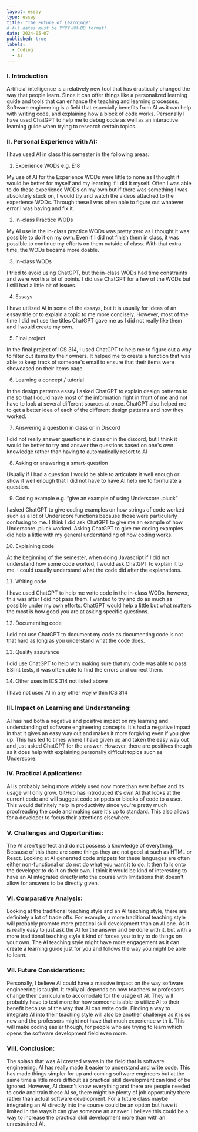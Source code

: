 ```yaml
---
layout: essay
type: essay
title: "The Future of Learning?"
# All dates must be YYYY-MM-DD format!
date: 2024-05-07
published: true
labels:
  - Coding
  - AI
---
```


### I. Introduction
Artificial intelligence is a relatively new tool that has drastically changed the way that people learn. Since it can offer things like a personalized learning guide and tools that can enhance the teaching and learning processes. Software engineering is a field that especially benefits from AI as it can help with writing code, and explaining how a block of code works. Personally I have used ChatGPT to help me to debug code as well as an interactive learning guide when trying to research certain topics.

### II. Personal Experience with AI:
I have used AI in class this semester in the following areas:

  1. Experience WODs e.g. E18

My use of AI for the Experience WODs were little to none as I thought it would be better for myself and my learning if I did it myself. Often I was able to do these experience WODs on my own but if there was something I was absolutely stuck on, I would try and watch the videos attached to the experience WODs. Through these I was often able to figure out whatever error I was having and fix it.  
  
  2. In-class Practice WODs

My AI use in the in-class practice WODs was pretty zero as I thought it was possible to do it on my own. Even if I did not finish them in class, it was possible to continue my efforts on them outside of class. With that extra time, the WODs became more doable. 
  
  3. In-class WODs

I tried to avoid using ChatGPT, but the in-class WODs had time constraints and were worth a lot of points. I did use ChatGPT for a few of the WODs but I still had a little bit of issues. 
  
  4. Essays

I have utilized AI in some of the essays, but it is usually for ideas of an essay title or to explain a topic to me more concisely. However, most of the time I did not use the titles ChatGPT gave me as I did not really like them and I would create my own.
  
  5. Final project

In the final project of ICS 314, I used ChatGPT to help me to figure out a way to filter out items by their owners. It helped me to create a function that was able to keep track of someone's email to ensure that their items were showcased on their items page. 
  
  6. Learning a concept / tutorial

In the design patterns essay I asked ChatGPT to explain design patterns to me so that I could have most of the information right in front of me and not have to look at several different sources at once. ChatGPT also helped me to get a better idea of each of the different design patterns and how they worked. 
  
  7. Answering a question in class or in Discord

I did not really answer questions in class or in the discord, but I think it would be better to try and answer the questions based on one's own knowledge rather than having to automatically resort to AI
  
  8. Asking or answering a smart-question

Usually if I had a question I would be able to articulate it well enough or show it well enough that I did not have to have AI help me to formulate a question. 
  
  9. Coding example e.g. “give an example of using Underscore .pluck”

I asked ChatGPT to give coding examples on how strings of code worked such as a lot of Underscore functions because those were particularly confusing to me. I think I did ask ChatGPT to give me an example of how Underscore .pluck worked. Asking ChatGPT to give me coding examples did help a little with my general understanding of how coding works. 
  
  10. Explaining code

At the beginning of the semester, when doing Javascript if I did not understand how some code worked, I would ask ChatGPT to explain it to me. I could usually understand what the code did after the explanations. 
  
  11. Writing code

I have used ChatGPT to help me write code in the in-class WODs, however, this was after I did not pass them. I wanted to try and do as much as possible under my own efforts. ChatGPT would help a little but what matters the most is how good you are at asking specific questions. 
  
  12. Documenting code

I did not use ChatGPT to document my code as documenting code is not that hard as long as you understand what the code does. 
  
  13. Quality assurance 

I did use ChatGPT to help with making sure that my code was able to pass ESlint tests, it was often able to find the errors and correct them. 
  
  14. Other uses in ICS 314 not listed above

I have not used AI in any other way within ICS 314

### III. Impact on Learning and Understanding:
AI has had both a negative and positive impact on my learning and understanding of software engineering concepts. It's had a negative impact in that it gives an easy way out and makes it more forgiving even if you give up. This has led to times where I have given up and taken the easy way out and just asked ChatGPT for the answer. However, there are positives though as it does help with explaining personally difficult topics such as Underscore.  

### IV. Practical Applications:
AI is probably being more widely used now more than ever before and its usage will only grow. GitHub has introduced it's own AI that looks at the current code and will suggest code snippets or blocks of code to a user. This would definitely help in productivity since you're pretty much proofreading the code and making sure it's up to standard. This also allows for a developer to focus their attentions elsewhere.

### V. Challenges and Opportunities:
The AI aren't perfect and do not possess a knowledge of everything. Because of this there are some things they are not good at such as HTML or React. Looking at AI generated code snippets for these languages are often either non-functional or do not do what you want it to do. It then falls onto the developer to do it on their own. I think it would be kind of interesting to have an AI integrated directly into the course with limitations that doesn't allow for answers to be directly given.  

### VI. Comparative Analysis:
Looking at the traditional teaching style and an AI teaching style, there are definitely a lot of trade offs. For example, a more traditional teaching style will probably promote more practical skill development than an AI one. As it is really easy to just ask the AI for the answer and be done with it, but with a more traditional teaching style it kind of forces you to try to do things on your own. The AI teaching style might have more engagement as it can create a learning guide just for you and follows the way you might be able to learn. 

### VII. Future Considerations:
Personally, I believe AI could have a massive impact on the way software engineering is taught. It really all depends on how teachers or professors change their curriculum to accomodate for the usage of AI. They will probably have to test more for how someone is able to utilize AI to their benefit because of the way that AI can write code. Finding a way to integrate AI into their teaching style will also be another challenge as it is so new and the professors might not have that much experience with it. This will make coding easier though, for people who are trying to learn which opens the software development field even more. 

### VIII. Conclusion:
The splash that was AI created waves in the field that is software engineering. AI has really made it easier to understand and write code. This has made things simpler for up and coming software engineers but at the same time a little more difficult as practical skill development can kind of be ignored. However, AI doesn't know everything and there are people needed to code and train these AI so, there might be plenty of job opportunity there rather than actual software development. For a future class maybe integrating an AI directly into the course could be an option but have it limited in the ways it can give someone an answer. I believe this could be a way to increase the practical skill development more than with an unrestrained AI. 
